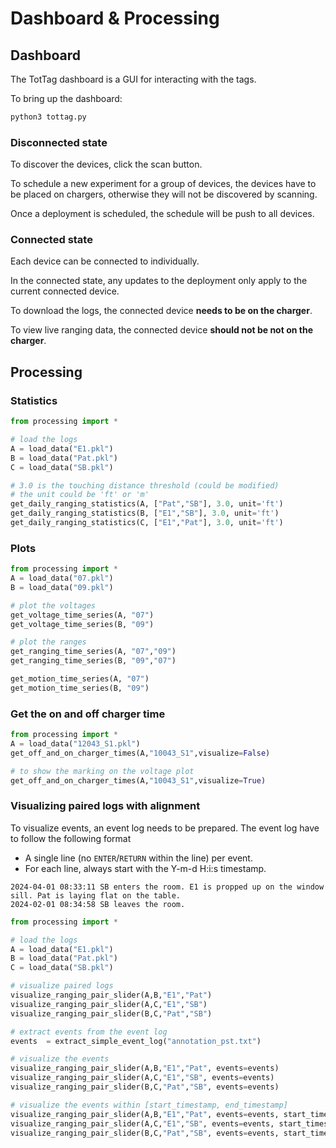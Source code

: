 # Dashboard & Processing

## Dashboard

The TotTag dashboard is a GUI for interacting with the tags.

To bring up the dashboard:
```bash
python3 tottag.py
```

### Disconnected state
To discover the devices, click the scan button.

To schedule a new experiment for a group of devices, the devices have to be placed on chargers, otherwise they will not be discovered by scanning.

Once a deployment is scheduled, the schedule will be push to all devices.

### Connected state

Each device can be connected to individually.

In the connected state, any updates to the deployment only apply to the current connected device. 

To download the logs, the connected device  **needs to be on the charger**.

To view live ranging data, the connected device **should not be not on the charger**.

## Processing

### Statistics

```python
from processing import *

# load the logs
A = load_data("E1.pkl")
B = load_data("Pat.pkl")
C = load_data("SB.pkl")

# 3.0 is the touching distance threshold (could be modified)
# the unit could be 'ft' or 'm'
get_daily_ranging_statistics(A, ["Pat","SB"], 3.0, unit='ft')
get_daily_ranging_statistics(B, ["E1","SB"], 3.0, unit='ft')
get_daily_ranging_statistics(C, ["E1","Pat"], 3.0, unit='ft')
```

### Plots
```python
from processing import *
A = load_data("07.pkl")
B = load_data("09.pkl")

# plot the voltages
get_voltage_time_series(A, "07")
get_voltage_time_series(B, "09")

# plot the ranges
get_ranging_time_series(A, "07","09")
get_ranging_time_series(B, "09","07")

get_motion_time_series(A, "07")
get_motion_time_series(B, "09")
```

### Get the on and off charger time
```python
from processing import *
A = load_data("12043_S1.pkl")
get_off_and_on_charger_times(A,"10043_S1",visualize=False)

# to show the marking on the voltage plot
get_off_and_on_charger_times(A,"10043_S1",visualize=True)
```

### Visualizing paired logs with alignment

To visualize events, an event log needs to be prepared. The event log have to follow the following format
 - A single line (no `ENTER`/`RETURN` within the line) per event.
 - For each line, always start with the Y-m-d H:i:s timestamp.

```
2024-04-01 08:33:11 SB enters the room. E1 is propped up on the window sill. Pat is laying flat on the table. 
2024-02-01 08:34:58 SB leaves the room. 
```

```python
from processing import *

# load the logs
A = load_data("E1.pkl")
B = load_data("Pat.pkl")
C = load_data("SB.pkl")

# visualize paired logs
visualize_ranging_pair_slider(A,B,"E1","Pat")
visualize_ranging_pair_slider(A,C,"E1","SB")
visualize_ranging_pair_slider(B,C,"Pat","SB")

# extract events from the event log
events  = extract_simple_event_log("annotation_pst.txt")

# visualize the events
visualize_ranging_pair_slider(A,B,"E1","Pat", events=events)
visualize_ranging_pair_slider(A,C,"E1","SB", events=events)
visualize_ranging_pair_slider(B,C,"Pat","SB", events=events)

# visualize the events within [start_timestamp, end_timestamp]
visualize_ranging_pair_slider(A,B,"E1","Pat", events=events, start_timestamp=1708619580, end_timestamp=1708623540)
visualize_ranging_pair_slider(A,C,"E1","SB", events=events, start_timestamp=1708619580, end_timestamp=1708623540)
visualize_ranging_pair_slider(B,C,"Pat","SB", events=events, start_timestamp=1708619580, end_timestamp=1708623540)
```
